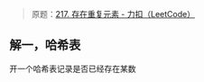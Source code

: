 
> 原题：[217. 存在重复元素 - 力扣（LeetCode）](https://leetcode.cn/problems/contains-duplicate/)

## 解一，哈希表

开一个哈希表记录是否已经存在某数

```rust
```